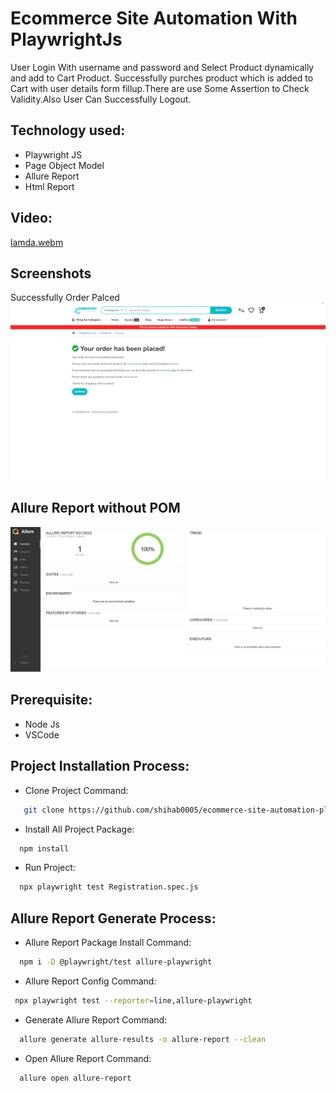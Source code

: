 # Ecommerce Site Automation With PlaywrightJs
User Login With username and password and Select Product dynamically and add to Cart Product.
Successfully purches product which is added to Cart with user details form fillup.There are use Some Assertion 
to Check Validity.Also User Can Successfully Logout.

## Technology used:
- Playwright JS
- Page Object Model
- Allure Report
- Html Report

## Video:

[lamda.webm](https://github.com/shihab0005/automation-playwright-js-order-product-ecommerce/assets/41753677/56015d02-6e51-458d-a83b-47342f49f578)


## Screenshots 
Successfully Order Palced
![App Screenshot](https://github.com/shihab0005/automation-playwright-js-order-product-ecommerce/blob/main/output/test-finished-1.png?raw=true)

## Allure Report without POM
![App Screenshot](https://github.com/shihab0005/automation-playwright-js-order-product-ecommerce/blob/main/output/Capture.PNG?raw=true)

## Prerequisite:
- Node Js
- VSCode
  
## Project Installation Process:

- Clone Project Command:
```bash
   git clone https://github.com/shihab0005/ecommerce-site-automation-playwrightJS-page-object-model-allure-reports.git 
```
- Install All Project Package:
```bash
  npm install  
```
- Run Project:
```bash
  npx playwright test Registration.spec.js
```

## Allure Report Generate Process:

- Allure Report Package Install Command:
```bash
  npm i -D @playwright/test allure-playwright
```
- Allure Report Config Command:
```bash
 npx playwright test --reporter=line,allure-playwright  
```
- Generate Allure Report Command:
```bash
  allure generate allure-results -o allure-report --clean
```
- Open Allure Report Command:
```bash
  allure open allure-report
```




